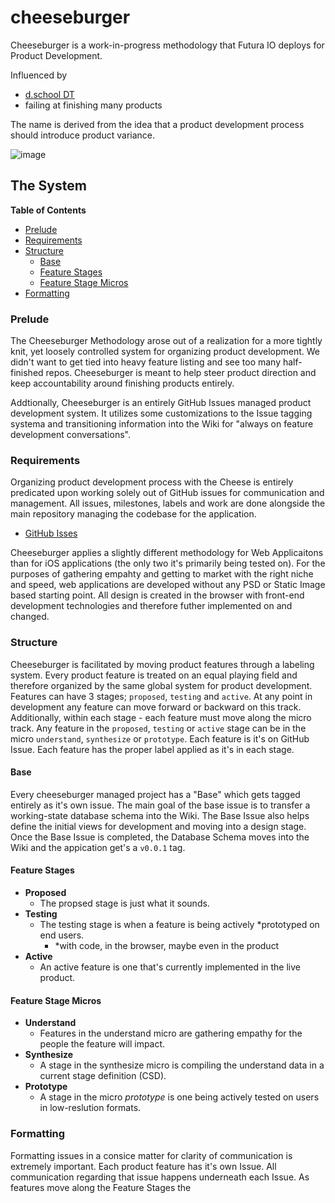 # cheeseburger

Cheeseburger is a work-in-progress methodology that Futura IO deploys for Product Development.

Influenced by

  - [d.school DT](http://dschool.stanford.edu/)
  - failing at finishing many products

The name is derived from the idea that a product development process should introduce product variance.

![image](http://cl.ly/OqHB/Screen%20Shot%202013-05-08%20at%207.29.25%20PM.png)

## The System

**Table of Contents**
  - [Prelude](https://github.com/FuturaIO/cheeseburger#prelude)
  - [Requirements](https://github.com/FuturaIO/cheeseburger#requirements)
  - [Structure](https://github.com/FuturaIO/cheeseburger#structure)
  	- [Base](https://github.com/FuturaIO/cheeseburger#base)
    - [Feature Stages](https://github.com/FuturaIO/cheeseburger#feature-stages)
    - [Feature Stage Micros](https://github.com/FuturaIO/cheeseburger#feature-stage-micros)
  - [Formatting](https://github.com/FuturaIO/cheeseburger#formatting)


### Prelude
The Cheeseburger Methodology arose out of a realization for a more tightly knit, yet loosely controlled system for organizing product development. We didn't want to get tied into heavy feature listing and see too many half-finished repos. Cheeseburger is meant to help steer product direction and keep accountability around finishing products entirely.

Addtionally, Cheeseburger is an entirely GitHub Issues managed product development system. It utilizes some customizations to the Issue tagging systema and transitioning information into the Wiki for "always on feature development conversations". 

### Requirements
Organizing product development process with the Cheese is entirely predicated upon working solely out of GitHub issues for communication and management. All issues, milestones, labels and work are done alongside the main repository managing the codebase for the application.

  - [GitHub Isses](https://github.com/blog/831-issues-2-0-the-next-generation)

Cheeseburger applies a slightly different methodology for Web Applicaitons than for iOS applications (the only two it's primarily being tested on). For the purposes of gathering empahty and getting to market with the right niche and speed, web applications are developed without any PSD or Static Image based starting point. All design is created in the browser with front-end development technologies and therefore futher implemented on and changed. 

### Structure
Cheeseburger is facilitated by moving product features through a labeling system. Every product feature is treated on an equal playing field and therefore organized by the same global system for product development. Features can have 3 stages; `proposed`, `testing` and `active`. At any point in development any feature can move forward or backward on this track. Additionally, within each stage - each feature must move along the micro track. Any feature in the `proposed`, `testing` or `active` stage can be in the micro `understand`, `synthesize` or `prototype`. Each feature is it's on GitHub Issue. Each feature has the proper label applied as it's in each stage.


#### Base
Every cheeseburger managed project has a "Base" which gets tagged entirely as it's own issue. The main goal of the base issue is to transfer a working-state database schema into the Wiki. The Base Issue also helps define the initial views for development and moving into a design stage. Once the Base Issue is completed, the Database Schema moves into the Wiki and the appication get's a `v0.0.1` tag.

#### Feature Stages

  - **Proposed**
    - The propsed stage is just what it sounds.
  - **Testing**
    - The testing stage is when a feature is being actively *prototyped on end users.
      - *with code, in the browser, maybe even in the product
  - **Active**
    - An active feature is one that's currently implemented in the live product.

#### Feature Stage Micros

  - **Understand**
    - Features in the understand micro are gathering empathy for the people the feature will impact.
  - **Synthesize**
    - A stage in the synthesize micro is compiling the understand data in a current stage definition (CSD).
  - **Prototype**
    - A stage in the micro *prototype* is one being actively tested on users in low-reslution formats.
    
### Formatting
Formatting issues in a consice matter for clarity of communication is extremely important. Each product feature has it's own Issue. All communication regarding that issue happens underneath each Issue. As features move along the Feature Stages the 
